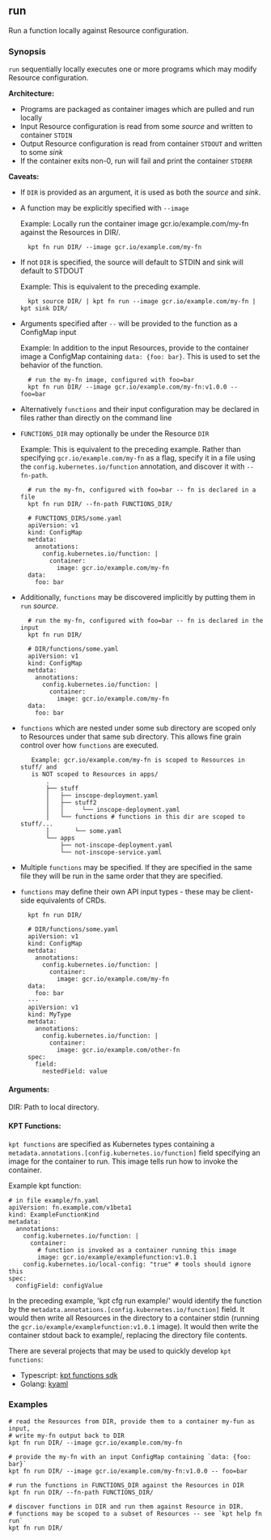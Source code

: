 ## run

Run a function locally against Resource configuration.

### Synopsis

`run` sequentially locally executes one or more programs which may modify Resource configuration.

**Architecture:**

- Programs are packaged as container images which are pulled and run locally
- Input Resource configuration is read from some *source* and written to container `STDIN`
- Output Resource configuration is read from container `STDOUT` and written to some *sink*
- If the container exits non-0, run will fail and print the container `STDERR`

**Caveats:**

- If `DIR` is provided as an argument, it is used as both the *source* and *sink*.
- A function may be explicitly specified with `--image`

  Example: Locally run the container image gcr.io/example.com/my-fn against the Resources
  in DIR/.


        kpt fn run DIR/ --image gcr.io/example.com/my-fn

- If not `DIR` is specified, the source will default to STDIN and sink will default to STDOUT

  Example: This is equivalent to the preceding example.


        kpt source DIR/ | kpt fn run --image gcr.io/example.com/my-fn | kpt sink DIR/

- Arguments specified after `--` will be provided to the function as a ConfigMap input 

  Example: In addition to the input Resources, provide to the container image a ConfigMap
  containing `data: {foo: bar}`.  This is used to set the behavior of the function.


        # run the my-fn image, configured with foo=bar
        kpt fn run DIR/ --image gcr.io/example.com/my-fn:v1.0.0 -- foo=bar

- Alternatively `functions` and their input configuration may be declared in
  files rather than directly on the command line
- `FUNCTIONS_DIR` may optionally be under the Resource `DIR`

  Example: This is equivalent to the preceding example.
  Rather than specifying `gcr.io/example.com/my-fn` as a flag, specify it in a file using the
  `config.kubernetes.io/function` annotation, and discover it with `--fn-path`.


        # run the my-fn, configured with foo=bar -- fn is declared in a file
        kpt fn run DIR/ --fn-path FUNCTIONS_DIR/

        # FUNCTIONS_DIRS/some.yaml
        apiVersion: v1
        kind: ConfigMap
        metdata:
          annotations:
            config.kubernetes.io/function: |
              container:
                image: gcr.io/example.com/my-fn
        data:
          foo: bar

- Additionally, `functions` may be discovered implicitly by putting them in `run` *source*.


        # run the my-fn, configured with foo=bar -- fn is declared in the input
        kpt fn run DIR/

        # DIR/functions/some.yaml
        apiVersion: v1
        kind: ConfigMap
        metdata:
          annotations:
            config.kubernetes.io/function: |
              container:
                image: gcr.io/example.com/my-fn
        data:
          foo: bar

- `functions` which are nested under some sub directory are scoped only to Resources under that
  same sub directory.  This allows fine grain control over how `functions` are executed.


         Example: gcr.io/example.com/my-fn is scoped to Resources in stuff/ and
         is NOT scoped to Resources in apps/
             .
             ├── stuff
             │   ├── inscope-deployment.yaml
             │   ├── stuff2
             │   │     └── inscope-deployment.yaml
             │   └── functions # functions in this dir are scoped to stuff/...
             │       └── some.yaml
             └── apps
                 ├── not-inscope-deployment.yaml
                 └── not-inscope-service.yaml

- Multiple `functions` may be specified.  If they are specified in the same file they will
  be run in the same order that they are specified.
- `functions` may define their own API input types - these may be client-side equivalents of CRDs.


        kpt fn run DIR/

        # DIR/functions/some.yaml
        apiVersion: v1
        kind: ConfigMap
        metdata:
          annotations:
            config.kubernetes.io/function: |
              container:
                image: gcr.io/example.com/my-fn
        data:
          foo: bar
        ---
        apiVersion: v1
        kind: MyType
        metdata:
          annotations:
            config.kubernetes.io/function: |
              container:
                image: gcr.io/example.com/other-fn
        spec:
          field:
            nestedField: value

#### Arguments:

  DIR:
    Path to local directory.

#### KPT Functions:

  `kpt functions` are specified as Kubernetes types containing a `metadata.annotations.[config.kubernetes.io/function]`
  field specifying an image for the container to run.  This image tells run how to invoke the container.

  Example kpt function:

	# in file example/fn.yaml
	apiVersion: fn.example.com/v1beta1
	kind: ExampleFunctionKind
	metadata:
	  annotations:
	    config.kubernetes.io/function: |
	      container:
	        # function is invoked as a container running this image
	        image: gcr.io/example/examplefunction:v1.0.1
	    config.kubernetes.io/local-config: "true" # tools should ignore this
	spec:
	  configField: configValue

  In the preceding example, 'kpt cfg run example/' would identify the function by
  the `metadata.annotations.[config.kubernetes.io/function]` field.  It would then write all Resources in the directory to
  a container stdin (running the `gcr.io/example/examplefunction:v1.0.1` image).  It
  would then write the container stdout back to example/, replacing the directory
  file contents.

There are several projects that may be used to quickly develop `kpt functions`:

- Typescript: [kpt functions sdk](https://github.com/GoogleContainerTools/kpt-functions-sdk)
- Golang: [kyaml](https://github.com/kubernetes-sigs/kustomize/tree/master/kyaml)

### Examples

    # read the Resources from DIR, provide them to a container my-fun as input,
    # write my-fn output back to DIR
    kpt fn run DIR/ --image gcr.io/example.com/my-fn

    # provide the my-fn with an input ConfigMap containing `data: {foo: bar}`
    kpt fn run DIR/ --image gcr.io/example.com/my-fn:v1.0.0 -- foo=bar

    # run the functions in FUNCTIONS_DIR against the Resources in DIR
    kpt fn run DIR/ --fn-path FUNCTIONS_DIR/

    # discover functions in DIR and run them against Resource in DIR.
    # functions may be scoped to a subset of Resources -- see `kpt help fn run`
    kpt fn run DIR/
